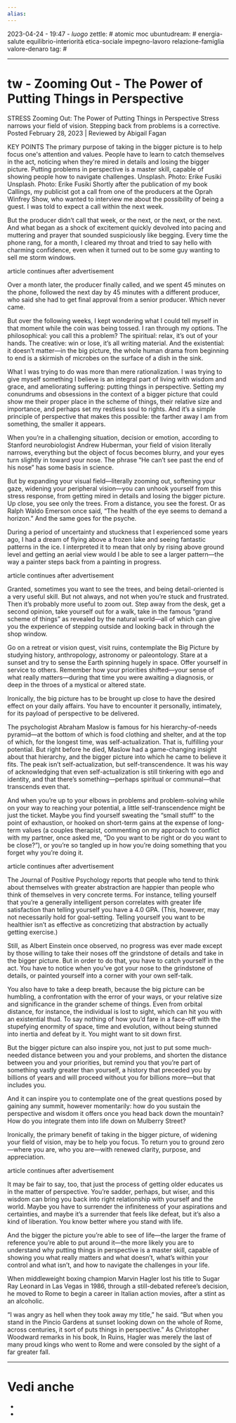 ```yaml
---
alias: 
---
```

2023-04-24 - 19:47 - *luogo*
zettle: # atomic moc
ubuntudream: # energia-salute equilibrio-interiorità etica-sociale impegno-lavoro relazione-famiglia valore-denaro 
tag: #

---
# tw - Zooming Out - The Power of Putting Things in Perspective

STRESS
Zooming Out: The Power of Putting Things in Perspective
Stress narrows your field of vision. Stepping back from problems is a corrective.
Posted February 28, 2023 |  Reviewed by Abigail Fagan

KEY POINTS
The primary purpose of taking in the bigger picture is to help focus one's attention and values.
People have to learn to catch themselves in the act, noticing when they're mired in details and losing the bigger picture.
Putting problems in perspective is a master skill, capable of showing people how to navigate challenges.
Unsplash. Photo: Erike Fusiki
Unsplash. Photo: Erike Fusiki
Shortly after the publication of my book Callings, my publicist got a call from one of the producers at the Oprah Winfrey Show, who wanted to interview me about the possibility of being a guest. I was told to expect a call within the next week.

But the producer didn’t call that week, or the next, or the next, or the next. And what began as a shock of excitement quickly devolved into pacing and muttering and prayer that sounded suspiciously like begging. Every time the phone rang, for a month, I cleared my throat and tried to say hello with charming confidence, even when it turned out to be some guy wanting to sell me storm windows.

article continues after advertisement

Over a month later, the producer finally called, and we spent 45 minutes on the phone, followed the next day by 45 minutes with a different producer, who said she had to get final approval from a senior producer. Which never came.

But over the following weeks, I kept wondering what I could tell myself in that moment while the coin was being tossed. I ran through my options. The philosophical: you call this a problem? The spiritual: relax, it’s out of your hands. The creative: win or lose, it’s all writing material. And the existential: it doesn’t matter—in the big picture, the whole human drama from beginning to end is a skirmish of microbes on the surface of a dish in the sink.

What I was trying to do was more than mere rationalization. I was trying to give myself something I believe is an integral part of living with wisdom and grace, and ameliorating suffering: putting things in perspective. Setting my conundrums and obsessions in the context of a bigger picture that could show me their proper place in the scheme of things, their relative size and importance, and perhaps set my restless soul to rights. And it’s a simple principle of perspective that makes this possible: the farther away I am from something, the smaller it appears.

When you’re in a challenging situation, decision or emotion, according to Stanford neurobiologist Andrew Huberman, your field of vision literally narrows, everything but the object of focus becomes blurry, and your eyes turn slightly in toward your nose. The phrase “He can’t see past the end of his nose” has some basis in science.

But by expanding your visual field—literally zooming out, softening your gaze, widening your peripheral vision—you can unhook yourself from this stress response, from getting mired in details and losing the bigger picture. Up close, you see only the trees. From a distance, you see the forest. Or as Ralph Waldo Emerson once said, “The health of the eye seems to demand a horizon.” And the same goes for the psyche.

During a period of uncertainty and stuckness that I experienced some years ago, I had a dream of flying above a frozen lake and seeing fantastic patterns in the ice. I interpreted it to mean that only by rising above ground level and getting an aerial view would I be able to see a larger pattern—the way a painter steps back from a painting in progress.

article continues after advertisement

Granted, sometimes you want to see the trees, and being detail-oriented is a very useful skill. But not always, and not when you’re stuck and frustrated. Then it’s probably more useful to zoom out. Step away from the desk, get a second opinion, take yourself out for a walk, take in the famous “grand scheme of things” as revealed by the natural world—all of which can give you the experience of stepping outside and looking back in through the shop window.

Go on a retreat or vision quest, visit ruins, contemplate the Big Picture by studying history, anthropology, astronomy or paleontology. Stare at a sunset and try to sense the Earth spinning hugely in space. Offer yourself in service to others. Remember how your priorities shifted—your sense of what really matters—during that time you were awaiting a diagnosis, or deep in the throes of a mystical or altered state.

Ironically, the big picture has to be brought up close to have the desired effect on your daily affairs. You have to encounter it personally, intimately, for its payload of perspective to be delivered.

The psychologist Abraham Maslow is famous for his hierarchy-of-needs pyramid—at the bottom of which is food clothing and shelter, and at the top of which, for the longest time, was self-actualization. That is, fulfilling your potential. But right before he died, Maslow had a game-changing insight about that hierarchy, and the bigger picture into which he came to believe it fits. The peak isn’t self-actualization, but self-transcendence. It was his way of acknowledging that even self-actualization is still tinkering with ego and identity, and that there’s something—perhaps spiritual or communal—that transcends even that.

And when you’re up to your elbows in problems and problem-solving while on your way to reaching your potential, a little self-transcendence might be just the ticket. Maybe you find yourself sweating the “small stuff” to the point of exhaustion, or hooked on short-term gains at the expense of long-term values (a couples therapist, commenting on my approach to conflict with my partner, once asked me, “Do you want to be right or do you want to be close?”), or you’re so tangled up in how you’re doing something that you forget why you’re doing it.

article continues after advertisement

The Journal of Positive Psychology reports that people who tend to think about themselves with greater abstraction are happier than people who think of themselves in very concrete terms. For instance, telling yourself that you’re a generally intelligent person correlates with greater life satisfaction than telling yourself you have a 4.0 GPA. (This, however, may not necessarily hold for goal-setting. Telling yourself you want to be healthier isn’t as effective as concretizing that abstraction by actually getting exercise.)

Still, as Albert Einstein once observed, no progress was ever made except by those willing to take their noses off the grindstone of details and take in the bigger picture. But in order to do that, you have to catch yourself in the act. You have to notice when you’ve got your nose to the grindstone of details, or painted yourself into a corner with your own self-talk.

You also have to take a deep breath, because the big picture can be humbling, a confrontation with the error of your ways, or your relative size and significance in the grander scheme of things. Even from orbital distance, for instance, the individual is lost to sight, which can hit you with an existential thud. To say nothing of how you’d fare in a face-off with the stupefying enormity of space, time and evolution, without being stunned into inertia and defeat by it. You might want to sit down first.

But the bigger picture can also inspire you, not just to put some much-needed distance between you and your problems, and shorten the distance between you and your priorities, but remind you that you’re part of something vastly greater than yourself, a history that preceded you by billions of years and will proceed without you for billions more—but that includes you.

And it can inspire you to contemplate one of the great questions posed by gaining any summit, however momentarily: how do you sustain the perspective and wisdom it offers once you head back down the mountain? How do you integrate them into life down on Mulberry Street?

Ironically, the primary benefit of taking in the bigger picture, of widening your field of vision, may be to help you focus. To return you to ground zero—where you are, who you are—with renewed clarity, purpose, and appreciation.

article continues after advertisement

It may be fair to say, too, that just the process of getting older educates us in the matter of perspective. You’re sadder, perhaps, but wiser, and this wisdom can bring you back into right relationship with yourself and the world. Maybe you have to surrender the infiniteness of your aspirations and certainties, and maybe it’s a surrender that feels like defeat, but it’s also a kind of liberation. You know better where you stand with life.

And the bigger the picture you’re able to see of life—the larger the frame of reference you’re able to put around it—the more likely you are to understand why putting things in perspective is a master skill, capable of showing you what really matters and what doesn’t, what’s within your control and what isn’t, and how to navigate the challenges in your life.

When middleweight boxing champion Marvin Hagler lost his title to Sugar Ray Leonard in Las Vegas in 1986, through a still-debated referee’s decision, he moved to Rome to begin a career in Italian action movies, after a stint as an alcoholic.

“I was angry as hell when they took away my title,” he said. “But when you stand in the Pincio Gardens at sunset looking down on the whole of Rome, across centuries, it sort of puts things in perspective.” As Christopher Woodward remarks in his book, In Ruins, Hagler was merely the last of many proud kings who went to Rome and were consoled by the sight of a far greater fall.



---
# Vedi anche
- 
- 